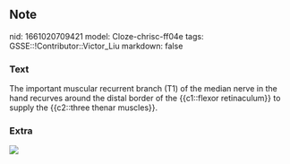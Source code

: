 ## Note
nid: 1661020709421
model: Cloze-chrisc-ff04e
tags: GSSE::!Contributor::Victor_Liu
markdown: false

### Text
The important muscular recurrent branch (T1) of the median nerve in the hand recurves around the distal border of the {{c1::flexor retinaculum}} to supply the {{c2::three thenar muscles}}.

### Extra
<img src="Gray815.png">
